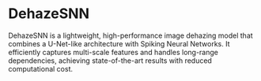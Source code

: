 # DehazeSNN
DehazeSNN is a lightweight, high-performance image dehazing model that combines a U-Net-like architecture with Spiking Neural Networks. It efficiently captures multi-scale features and handles long-range dependencies, achieving state-of-the-art results with reduced computational cost.

